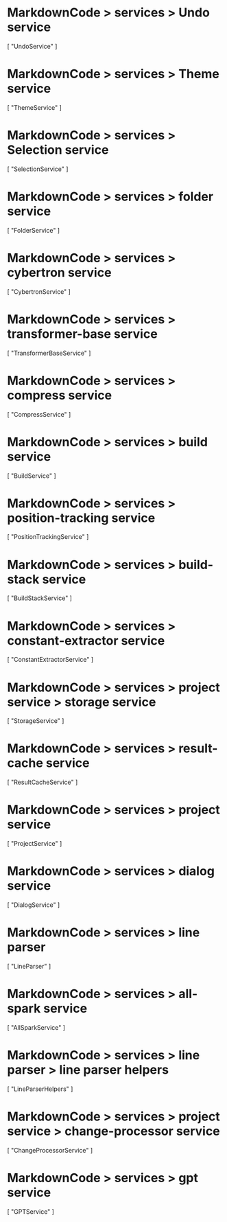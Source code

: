 # MarkdownCode > services > Undo service
[
    "UndoService"
]
# MarkdownCode > services > Theme service
[
    "ThemeService"
]
# MarkdownCode > services > Selection service
[
  "SelectionService"
]
# MarkdownCode > services > folder service
[
  "FolderService"
]
# MarkdownCode > services > cybertron service
[
    "CybertronService"
]
# MarkdownCode > services > transformer-base service
[
  "TransformerBaseService"
]
# MarkdownCode > services > compress service
[
  "CompressService"
]
# MarkdownCode > services > build service
[
  "BuildService"
]
# MarkdownCode > services > position-tracking service
[
  "PositionTrackingService"
]
# MarkdownCode > services > build-stack service
[
  "BuildStackService"
]
# MarkdownCode > services > constant-extractor service
[
  "ConstantExtractorService"
]
# MarkdownCode > services > project service > storage service
[
  "StorageService"
]
# MarkdownCode > services > result-cache service
[
  "ResultCacheService"
]
# MarkdownCode > services > project service
[
  "ProjectService"
]
# MarkdownCode > services > dialog service
[
  "DialogService"
]
# MarkdownCode > services > line parser
[
  "LineParser"
]
# MarkdownCode > services > all-spark service
[
  "AllSparkService"
]
# MarkdownCode > services > line parser > line parser helpers
[
  "LineParserHelpers"
]
# MarkdownCode > services > project service > change-processor service
[
  "ChangeProcessorService"
]
# MarkdownCode > services > gpt service
[
  "GPTService"
]
